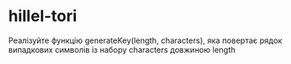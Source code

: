 # hillel-tori
Реалізуйте функцію generateKey(length, characters), яка повертає рядок випадкових символів із набору characters довжиною length



